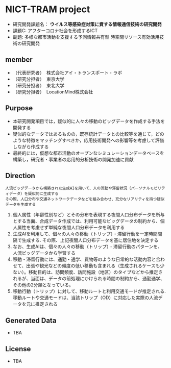 # NICT-TRAM project
- 研究開発課題名： **ウイルス等感染症対策に資する情報通信技術の研究開発**
- 課題C: アフターコロナ社会を形成するICT
- 副題: 多様な都市活動を支援する予測情報共有型 時空間リソース有効活用技術の研究開発

## member 
- （代表研究者）　株式会社アイ・トランスポート・ラボ
- （研究分担者）　東京大学
- （研究分担者）　東北大学
- （研究分担者）　LocationMind株式会社

## Purpose
- 本研究開発項目では，疑似的に人々の移動のビッグデータを作成する手法を開発する
- 疑似的なデータではあるものの，既存統計データとの比較等を通じて，どのような特徴をマッチングすべきか，応用技術開発への影響等を考慮して評価しながら作成する
- 最終的には，仮想な都市活動のオープンなシミュレーションデータベースを構築し，研究者・事業者の応用的分析技術の開発加速に貢献

## Direction 
```
人流ビッグデータから構築された生成AIを用いて、人の流動や滞留状況（パーソナルモビリティデータ）を疑似的に生成する
その際、人口分布や交通ネットワークデータなどを組み合わせ、充分なリアリティを持つ疑似データを生成する
```

1. 個人属性（年齢性別など）とその分布を表現する夜間人口分布データを所与とする当面、合成データ作成では、利用可能なビッグデータの制約から、個人属性を考慮せず単純な夜間人口分布データを利用する
2. 生成AIを利用して、個々の人々の移動（トリップ）・滞留行動を一定時間間隔で生成する. その際、上記夜間人口分布データを基に居住地を決定する
3. なお、生成AIは、個々の人々の移動（トリップ）・滞留行動のパターンを、人流ビッグデータから学習する
4. 移動・滞留行動には、通勤・通学、買物等のような日常的な活動内容と合わせて、出張や観光などの頻度の低い移動も含まれる（生成されるケースも少ない）。移動目的は、訪問頻度、訪問施設（地区）のタイプなどから推定されるが、当面は、データの前処理にかけられる時間の制約から、通勤通学、その他の2分類となっている。
5. 移動行動（トリップ）に対して、移動ルートと利用交通モードが推定される. 移動ルートや交通モードは、当該トリップ（OD）に対応した実際の人流データを元に推定される

## Generated Data
- TBA

## License 
- TBA
